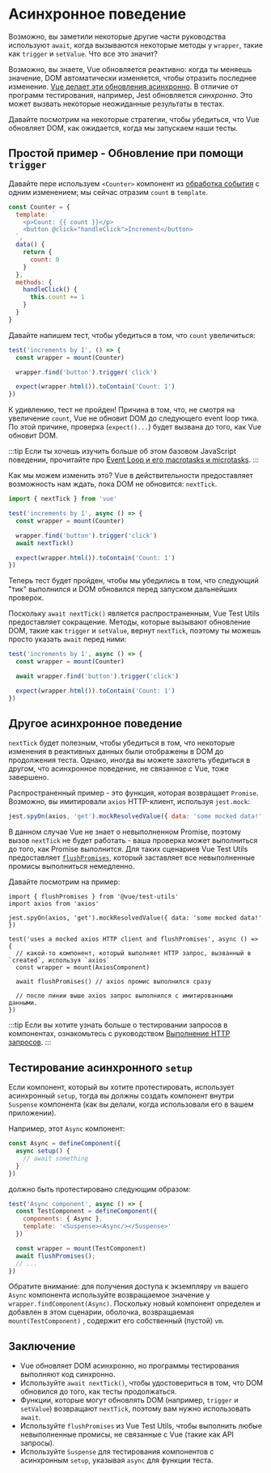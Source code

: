 # Асинхронное поведение

Возможно, вы заметили некоторые другие части руководства используют `await`, когда вызываются некоторые методы у `wrapper`, такие как `trigger` и `setValue`. Что все это значит?

Возможно, вы знаете, Vue обновляется реактивно: когда ты меняешь значение, DOM автоматически изменяется, чтобы отразить последнее изменение. [Vue делает эти обновления асинхронно](https://v3.vuejs.org/guide/change-detection.html#async-update-queue). В отличие от программ тестирования, например, Jest обновляется _синхронно_. Это может вызвать некоторые неожиданные результаты в тестах.

Давайте посмотрим на некоторые стратегии, чтобы убедиться, что Vue обновляет DOM, как ожидается, когда мы запускаем наши тесты.

## Простой пример - Обновление при помощи `trigger`

Давайте пере используем `<Counter>` компонент из [обработка события](/ru/guide/essentials/event-handling) с одним изменением; мы сейчас отразим `count` в `template`.

```js
const Counter = {
  template: `
    <p>Count: {{ count }}</p>
    <button @click="handleClick">Increment</button>
  `,
  data() {
    return {
      count: 0
    }
  },
  methods: {
    handleClick() {
      this.count += 1
    }
  }
}
```

Давайте напишем тест, чтобы убедиться в том, что `count` увеличиться:

```js
test('increments by 1', () => {
  const wrapper = mount(Counter)

  wrapper.find('button').trigger('click')

  expect(wrapper.html()).toContain('Count: 1')
})
```

К удивлению, тест не пройден! Причина в том, что, не смотря на увеличение `count`, Vue не обновит DOM до следующего event loop тика. По этой причине, проверка (`expect()...`) будет вызвана до того, как Vue обновит DOM.

:::tip
Если ты хочешь изучить больше об этом базовом JavaScript поведении, прочитайте про [Event Loop и его macrotasks и microtasks](https://javascript.info/event-loop#macrotasks-and-microtasks).
:::

Как мы можем изменить это? Vue в действительности предоставляет возможность нам ждать, пока DOM не обновится: `nextTick`.

```js {1,7}
import { nextTick } from 'vue'

test('increments by 1', async () => {
  const wrapper = mount(Counter)

  wrapper.find('button').trigger('click')
  await nextTick()

  expect(wrapper.html()).toContain('Count: 1')
})
```

Теперь тест будет пройден, чтобы мы убедились в том, что следующий "тик" выполнился и DOM обновился перед запуском дальнейших проверок.

Поскольку `await nextTick()` является распространенным, Vue Test Utils предоставляет сокращение. Методы, которые вызывают обновление DOM, такие как `trigger` и `setValue`, вернут `nextTick`, поэтому ты можешь просто указать `await` перед ними:

```js {4}
test('increments by 1', async () => {
  const wrapper = mount(Counter)

  await wrapper.find('button').trigger('click')

  expect(wrapper.html()).toContain('Count: 1')
})
```

## Другое асинхронное поведение

`nextTick` будет полезным, чтобы убедиться в том, что некоторые изменения в реактивных данных были отображены в DOM до продолжения теста. Однако, иногда вы можете захотеть убедиться в другом, что асинхронное поведение, не связанное с Vue, тоже завершено.

Распространенный пример - это функция, которая возвращает `Promise`. Возможно, вы имитировали `axios` HTTP-клиент, используя `jest.mock`:

```js
jest.spyOn(axios, 'get').mockResolvedValue({ data: 'some mocked data!' })
```

В данном случае Vue не знает о невыполненном Promise, поэтому вызов `nextTick` не будет работать - ваша проверка может выполниться до того, как Promise выполнится. Для таких сценариев Vue Test Utils предоставляет [`flushPromises`](/ru/api/#flushPromises), который заставляет все невыполненные промисы выполниться немедленно.

Давайте посмотрим на пример:

```js{1,12}
import { flushPromises } from '@vue/test-utils'
import axios from 'axios'

jest.spyOn(axios, 'get').mockResolvedValue({ data: 'some mocked data!' })

test('uses a mocked axios HTTP client and flushPromises', async () => {
  // какой-то компонент, который выполняет HTTP запрос, вызванный в `created`, используя `axios`
  const wrapper = mount(AxiosComponent)

  await flushPromises() // axios промис выполнился сразу

  // после линии выше axios запрос выполнился с имитированными данными.
})
```

:::tip
Если вы хотите узнать больше о тестировании запросов в компонентах, ознакомьтесь с руководством [Выполнение HTTP запросов](/ru/guide/advanced/http-requests.md).
:::

## Тестирование асинхронного `setup`

Если компонент, который вы хотите протестировать, использует асинхронный `setup`, тогда вы должны создать компонент внутри `Suspense` компонента (как вы делали, когда использовали его в вашем приложении).

Например, этот `Async` компонент:

```js
const Async = defineComponent({
  async setup() {
    // await something
  }
})
```

должно быть протестировано следующим образом:

```js
test('Async component', async () => {
  const TestComponent = defineComponent({
    components: { Async },
    template: '<Suspense><Async/></Suspense>'
  })

  const wrapper = mount(TestComponent)
  await flushPromises();
  // ...
})
```

Обратите внимание: для получения доступа к экземпляру `vm` вашего `Async` компонента используйте возвращаемое значение у `wrapper.findComponent(Async)`. Поскольку новый компонент определен и добавлен в этом сценарии, оболочка, возвращаемая `mount(TestComponent)` , содержит его собственный (пустой) `vm`.

## Заключение

- Vue обновляет DOM асинхронно, но программы тестирования выполняют код синхронно.
- Используйте `await nextTick()`, чтобы удостовериться в том, что DOM обновился до того, как тесты продолжаться.
- Функции, которые могут обновлять DOM (например, `trigger` и `setValue`) возвращают `nextTick`, поэтому вам нужно использовать `await`.
- Используйте `flushPromises` из Vue Test Utils, чтобы выполнить любые невыполненные промисы, не связанные с Vue (такие как API запросы).
- Используйте `Suspense` для тестирования компонентов с асинхронным `setup`, указывая `async` для функции теста.
